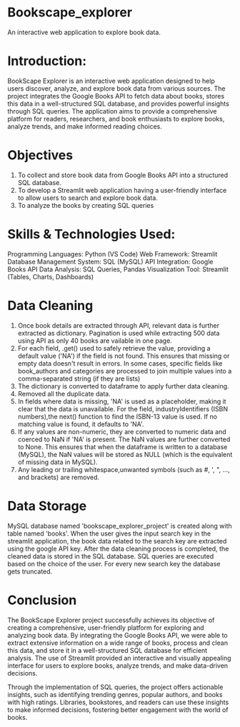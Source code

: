 # Bookscape_explorer
An interactive web application to explore book data. 

# Introduction:
BookScape Explorer is an interactive web application designed to help users discover, analyze, and explore book data from various sources. The project integrates the Google Books API to fetch data about books, stores this data in a well-structured SQL database, and provides powerful insights through SQL queries. The application aims to provide a comprehensive platform for readers, researchers, and book enthusiasts to explore books, analyze trends, and make informed reading choices.

# Objectives
1) To collect and store book data from Google Books API into a structured SQL database.
2) To develop a Streamlit web application having a user-friendly interface to allow users to search and explore book data.
3) To analyze the books by creating SQL queries

# Skills & Technologies Used:
Programming Languages: Python (VS Code)
Web Framework: Streamlit
Database Management System: SQL (MySQL)
API Integration: Google Books API
Data Analysis: SQL Queries, Pandas
Visualization Tool: Streamlit (Tables, Charts, Dashboards)

# Data Cleaning
1) Once book details are extracted through API, relevant data is further extracted as dictionary. Pagination is used while extracting 500 data using API as only 40 books are vailable in one page.
2) For each field, .get() used to safely retrieve the value, providing a default value ('NA') if the field is not found. This ensures that missing or empty data doesn't result in errors. In some cases, specific fields like book_authors and categories are processed to join multiple values into a comma-separated string (if they are lists)
3) The dictionary is converted to dataframe to apply further data cleaning.
4) Removed all the duplicate data.
5) In fields where data is missing, 'NA' is used as a placeholder, making it clear that the data is unavailable. For the field, industryIdentifiers (ISBN numbers),the next() function to find the ISBN-13 value is used. If no matching value is found, it defaults to 'NA'.
6) If any values are non-numeric, they are converted to numeric data and coerced to NaN if 'NA' is present. The NaN values are further converted to None. This ensures that when the dataframe is written to a database (MySQL), the NaN values will be stored as NULL (which is the equivalent of missing data in MySQL).
7) Any leading or trailing whitespace,unwanted symbols (such as #, ', ", ..., and brackets)  are removed.

# Data Storage
MySQL database named 'bookscape_explorer_project' is created along with table named 'books'. When the user gives the input search key in the streamlit application,
the book data related to the search key are extracted using the google API key. After the data cleaning process is completed, the cleaned data is stored in the SQL database. SQL queries are executed based on the choice of the user. For every new search key the database gets truncated.

# Conclusion
The BookScape Explorer project successfully achieves its objective of creating a comprehensive, user-friendly platform for exploring and analyzing book data. By integrating the Google Books API, we were able to extract extensive information on a wide range of books, process and clean this data, and store it in a well-structured SQL database for efficient analysis. The use of Streamlit provided an interactive and visually appealing interface for users to explore books, analyze trends, and make data-driven decisions.

Through the implementation of SQL queries, the project offers actionable insights, such as identifying trending genres, popular authors, and books with high ratings. Libraries, bookstores, and readers can use these insights to make informed decisions, fostering better engagement with the world of books.
